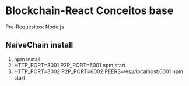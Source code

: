 # Blockchain-React Conceitos base

Pre-Requesitos: Node.js

## NaiveChain install

1. npm install
2. HTTP_PORT=3001 P2P_PORT=6001 npm start
3. HTTP_PORT=3002 P2P_PORT=6002 PEERS=ws://localhost:6001 npm start





  


